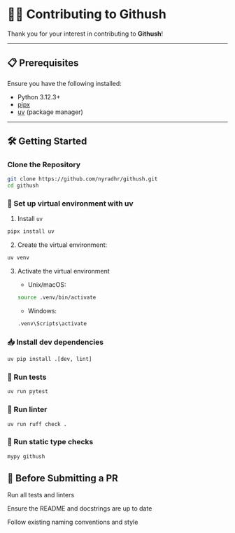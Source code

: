 # 🧑‍💻 Contributing to Githush

Thank you for your interest in contributing to **Githush**!  

---

## 📋 Prerequisites

Ensure you have the following installed:

- Python 3.12.3+
- [pipx](https://pypa.github.io/pipx/)
- [uv](https://github.com/astral-sh/uv) (package manager)

---

## 🛠 Getting Started

### Clone the Repository

```sh
git clone https://github.com/nyradhr/githush.git
cd githush
```

### 🐍 Set up virtual environment with uv

1. Install `uv`

```sh
pipx install uv
```

2. Create the virtual environment:

```sh
uv venv
```

3. Activate the virtual environment

    - Unix/macOS:

    ```sh
    source .venv/bin/activate 
    ```

    - Windows:

    ```sh
    .venv\Scripts\activate
    ```

### 📥 Install dev dependencies

```sh
uv pip install .[dev, lint] 
```

### 🧪 Run tests

```sh
uv run pytest
```

### 🧹 Run linter

```sh
uv run ruff check .
```

### 🔎 Run static type checks

```sh
mypy githush
```

## 🧼 Before Submitting a PR

Run all tests and linters

Ensure the README and docstrings are up to date

Follow existing naming conventions and style